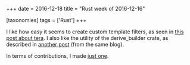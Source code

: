 +++
date = 2016-12-18
title = "Rust week of 2016-12-16"

[taxonomies]
tags = ['Rust']
+++

I like how easy it seems to create custom template filters, as seen in
[this post about tera]. I also like the utility of the derive\_builder
crate, as described in [another post] (from the same blog).

In terms of contributions, I made [just one].

  [this post about tera]: https://siciarz.net/24-days-rust-tera
  [another post]: https://siciarz.net/24-days-rust-derive_builder
  [just one]: https://github.com/rust-lang/rust/pull/38467
